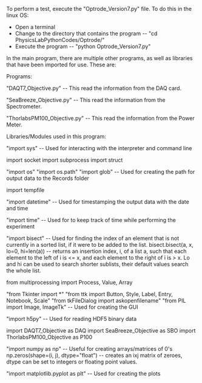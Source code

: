 To perform a test, execute the "Optrode_Version7.py" file.
To do this in the linux OS:
- Open a terminal
- Change to the directory that contains the program -- "cd PhysicsLabPythonCodes/Optrode/"
- Execute the program -- "python Optrode_Version7.py"


In the main program, there are multiple other programs, as well as libraries that have been imported for use. These are:

Programs:

"DAQT7_Objective.py"
-- This read the information from the DAQ card.

"SeaBreeze_Objective.py"
-- This read the information from the Spectrometer.

"ThorlabsPM100_Objective.py"
-- This read the information from the Power Meter.


Libraries/Modules used in this program:

"import sys"
-- Used for interacting with the interpreter and command line

import socket
import subprocess
import struct

"import os"
"import os.path"
"import glob"
-- Used for creating the path for output data to the Records folder

import tempfile

"import datetime"
-- Used for timestamping the output data with the date and time

"import time"
-- Used for to keep track of time while performing the experiment

"import bisect"
-- Used for finding the index of an element that is not currently in a sorted list, if it were to be added to the list.
bisect.bisect(a, x, lo=0, hi=len(a)) -- returns an insertion index, i, of a list a, such that each element to the left of i is <= x, and each element to the right of i is > x. Lo and hi can be used to search shorter sublists, their default values search the whole list.

from multiprocessing import Process, Value, Array

"from Tkinter import *"
"from ttk import Button, Style, Label, Entry, Notebook, Scale"
"from tkFileDialog import askopenfilename"
"from PIL import Image, ImageTk"
-- Used for creating the GUI

"import h5py"
-- Used for reading HDF5 binary data

import DAQT7_Objective as DAQ
import SeaBreeze_Objective as SBO
import ThorlabsPM100_Objective as P100

"import numpy as np"
-- Useful for creating arrays/matrices of 0's
np.zeros(shape=(i, j), dtype="float") -- creates an ixj matrix of zeroes, dtype can be set to integers or floating point values.

"import matplotlib.pyplot as plt"
-- Used for creating the plots


